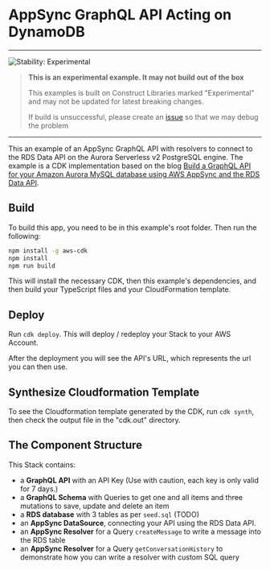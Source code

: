 # AppSync GraphQL API Acting on DynamoDB
<!--BEGIN STABILITY BANNER-->
---

![Stability: Experimental](https://img.shields.io/badge/stability-Experimental-important.svg?style=for-the-badge)

> **This is an experimental example. It may not build out of the box**
>
> This examples is built on Construct Libraries marked "Experimental" and may not be updated for latest breaking changes.
>
> If build is unsuccessful, please create an [issue](https://github.com/aws-samples/aws-cdk-examples/issues/new) so that we may debug the problem 

---
<!--END STABILITY BANNER-->

This an example of an AppSync GraphQL API with resolvers to connect to the RDS Data API on the Aurora Serverless v2 PostgreSQL engine. The example is a CDK implementation based on the blog [Build a GraphQL API for your Amazon Aurora MySQL database using AWS AppSync and the RDS Data API](https://aws.amazon.com/blogs/mobile/build-a-graphql-api-for-your-amazon-aurora-mysql-database-using-aws-appsync-and-the-rds-data-api/).

## Build

To build this app, you need to be in this example's root folder. Then run the following:

```bash
npm install -g aws-cdk
npm install
npm run build
```

This will install the necessary CDK, then this example's dependencies, and then build your TypeScript files and your CloudFormation template.

## Deploy

Run `cdk deploy`. This will deploy / redeploy your Stack to your AWS Account.

After the deployment you will see the API's URL, which represents the url you can then use.

## Synthesize Cloudformation Template

To see the Cloudformation template generated by the CDK, run `cdk synth`, then check the output file in the "cdk.out" directory.

## The Component Structure

This Stack contains:

- a __GraphQL API__ with an API Key (Use with caution, each key is only valid for 7 days.)
- a __GraphQL Schema__ with Queries to get one and all items and three mutations to save, update and delete an item
- a __RDS database__ with 3 tables as per `seed.sql` (TODO)
- an __AppSync DataSource__, connecting your API using the RDS Data API.
- an __AppSync Resolver__ for a Query `createMessage` to write a message into the RDS table
- an __AppSync Resolver__ for a Query `getConversationHistory` to demonstrate how you can write a resolver with custom SQL query